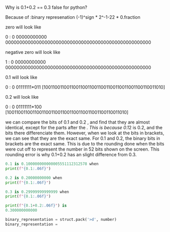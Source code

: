Why is 0.1+0.2 == 0.3 false for python?

Because of :binary represenation 
(-1)^sign * 2^-1-22 * 0.fraction

zero will look like

0 : 0 00000000000 0000000000000000000000000000000000000000000000000000

negative zero will look like

1 : 0 00000000000 0000000000000000000000000000000000000000000000000000

0.1 will look like

0 : 0 01111111*011 [1001100110011001100110011001100110011001100110011010]

0.2 will look like

0 : 0 01111111*100 [1001100110011001100110011001100110011001100110011010]

we can compare the bits of 0.1 and 0.2 , and find that they are almost identical, except for the parts after the *.
This is because 0.1*2 is 0.2, and the bits there differenciate them. However, when we look at the bits in brackets, we can see that they are the exact same.
For 0.1 and 0.2, the binary bits in brackets are the exact same. This is due to the rounding done when the bits were cut off to represent the number in 52 bits shown on the screen.
This rounding error is why 0.1+0.2 has an slight difference from 0.3. 

```py
0.1 is 0.100000000000005551112312578 when 
print(f"{0.1:.06f}")

0.2 is 0.20000000000 when 
print(f"{0.1:.06f}")

0.3 is 0.29999999999999 when 
print(f"{0.1:.06f}")

print(f"{0.1+0.2:.06f}") is
0.300000000000

binary_representation = struct.pack('>d', number)
binary_representation = 

```
